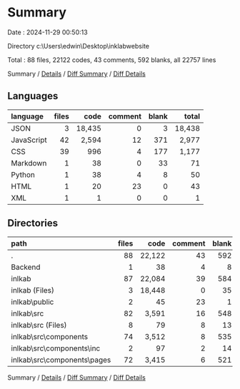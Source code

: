 # Summary

Date : 2024-11-29 00:50:13

Directory c:\\Users\\edwin\\Desktop\\inklabwebsite

Total : 88 files,  22122 codes, 43 comments, 592 blanks, all 22757 lines

Summary / [Details](details.md) / [Diff Summary](diff.md) / [Diff Details](diff-details.md)

## Languages
| language | files | code | comment | blank | total |
| :--- | ---: | ---: | ---: | ---: | ---: |
| JSON | 3 | 18,435 | 0 | 3 | 18,438 |
| JavaScript | 42 | 2,594 | 12 | 371 | 2,977 |
| CSS | 39 | 996 | 4 | 177 | 1,177 |
| Markdown | 1 | 38 | 0 | 33 | 71 |
| Python | 1 | 38 | 4 | 8 | 50 |
| HTML | 1 | 20 | 23 | 0 | 43 |
| XML | 1 | 1 | 0 | 0 | 1 |

## Directories
| path | files | code | comment | blank | total |
| :--- | ---: | ---: | ---: | ---: | ---: |
| . | 88 | 22,122 | 43 | 592 | 22,757 |
| Backend | 1 | 38 | 4 | 8 | 50 |
| inlkab | 87 | 22,084 | 39 | 584 | 22,707 |
| inlkab (Files) | 3 | 18,448 | 0 | 35 | 18,483 |
| inlkab\\public | 2 | 45 | 23 | 1 | 69 |
| inlkab\\src | 82 | 3,591 | 16 | 548 | 4,155 |
| inlkab\\src (Files) | 8 | 79 | 8 | 13 | 100 |
| inlkab\\src\\components | 74 | 3,512 | 8 | 535 | 4,055 |
| inlkab\\src\\components\\inc | 2 | 97 | 2 | 14 | 113 |
| inlkab\\src\\components\\pages | 72 | 3,415 | 6 | 521 | 3,942 |

Summary / [Details](details.md) / [Diff Summary](diff.md) / [Diff Details](diff-details.md)